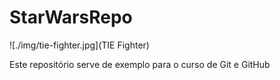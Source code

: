 # StarWarsRepo

![./img/tie-fighter.jpg](TIE Fighter)

Este repositório serve de exemplo para o curso de Git e GitHub

